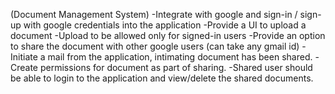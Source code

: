 (Document Management System)
-Integrate with google and sign-in / sign-up with google credentials into the application
-Provide a UI to upload a document
-Upload to be allowed only for signed-in users
-Provide an option to share the document with other google users (can take any gmail id)
-Initiate a mail from the application, intimating document has been shared.
-Create permissions for document as part of sharing.
-Shared user should be able to login to the application and view/delete the shared documents.
